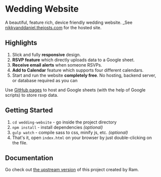 # Wedding Website

A beautiful, feature rich, device friendly wedding website.
_See [nikkyanddaniel.thejosts.com](http://nikkyanddaniel.thejosts.com/) for the hosted site.

## Highlights

1. Slick and fully __responsive__ design.
2. __RSVP feature__ which directly uploads data to a Google sheet.
3. __Receive email alerts__ when someone RSVPs.
4. __Add to Calendar__ feature which supports four different calendars.
5. Start and run the website __completely free__. No hosting, backend server, or database required as you can

Use [GitHub pages](https://pages.github.com/) to host and Google sheets (with the help of Google scripts) to store rsvp data.

## Getting Started

1. `cd wedding-website` - go inside the project directory
2. `npm install` - install dependencies _(optional)_
3. `gulp watch` - compile sass to css, minify js, etc. _(optional)_
4. That's it, open `index.html` on your browser by just double-clicking on the file.

## Documentation

Go check out [the upstream version](https://github.com/rampatra/wedding-website) of this project created by Ram.
